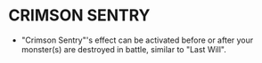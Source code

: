 # CRIMSON SENTRY

*   "Crimson Sentry"'s effect can be activated before or after your monster(s) are destroyed in battle, similar to "Last Will".
